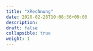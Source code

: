 ```yaml
---
title: "XRechnung"
date: 2020-02-28T10:08:56+09:00
description: 
draft: false
collapsible: true
weight: 1
---
```

